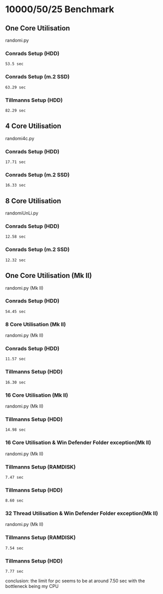 # 10000/50/25 Benchmark

## One Core Utilisation

randomi.py

### Conrads Setup (HDD)
	53.5 sec

### Conrads Setup (m.2 SSD)
	63.29 sec

### Tillmanns Setup (HDD)
	82.29 sec

## 4 Core Utilisation

randomi4c.py

### Conrads Setup (HDD)
	17.71 sec

### Conrads Setup (m.2 SSD)
	16.33 sec

## 8 Core Utilisation

randomiUnLi.py

### Conrads Setup (HDD)
	12.58 sec

### Conrads Setup (m.2 SSD)
	12.32 sec

## One Core Utilisation (Mk II)

randomi.py (Mk II)

### Conrads Setup (HDD)
	54.45 sec

### 8 Core Utilisation (Mk II)

randomi.py (Mk II)

### Conrads Setup (HDD)
	11.57 sec

### Tillmanns Setup (HDD)
	16.30 sec

### 16 Core Utilisation (Mk II)

randomi.py (Mk II)

### Tillmanns Setup (HDD)
	14.98 sec

### 16 Core Utilisation & Win Defender Folder exception(Mk II)

randomi.py (Mk II)

### Tillmanns Setup (RAMDISK)
	7.47 sec

### Tillmanns Setup (HDD)
	8.60 sec

### 32 Thread Utilisation & Win Defender Folder exception(Mk II)

randomi.py (Mk II)

### Tillmanns Setup (RAMDISK)
	7.54 sec

### Tillmanns Setup (HDD)
	7.77 sec

conclusion: the limit for pc seems to be at around 7.50 sec with the bottleneck being my CPU